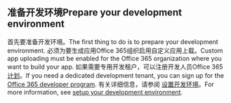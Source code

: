 ## <a name="prepare-your-development-environment"></a><span data-ttu-id="6177b-101">准备开发环境</span><span class="sxs-lookup"><span data-stu-id="6177b-101">Prepare your development environment</span></span>

<span data-ttu-id="6177b-102">首先要准备开发环境。</span><span class="sxs-lookup"><span data-stu-id="6177b-102">The first thing to do is to prepare your development environment.</span></span> <span data-ttu-id="6177b-103">必须为要生成应用Office 365组织启用自定义应用上载。</span><span class="sxs-lookup"><span data-stu-id="6177b-103">Custom app uploading must be enabled for the Office 365 organization where you want to build your app.</span></span> <span data-ttu-id="6177b-104">如果需要专用开发租户，可以注册开发人员Office 365[计划](https://developer.microsoft.com/office/dev-program)。</span><span class="sxs-lookup"><span data-stu-id="6177b-104">If you need a dedicated development tenant, you can sign up for the [Office 365 developer program](https://developer.microsoft.com/office/dev-program).</span></span> <span data-ttu-id="6177b-105">有关详细信息，请参阅 [设置开发环境](~/concepts/build-and-test/prepare-your-o365-tenant.md)。</span><span class="sxs-lookup"><span data-stu-id="6177b-105">For more information, see [setup your development environment](~/concepts/build-and-test/prepare-your-o365-tenant.md).</span></span>